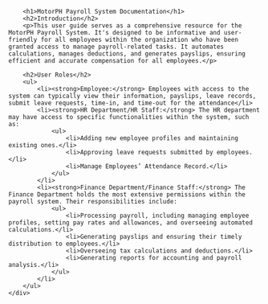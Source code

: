 
        <h1>MotorPH Payroll System Documentation</h1>
        <h2>Introduction</h2>
        <p>This user guide serves as a comprehensive resource for the MotorPH Payroll System. It's designed to be informative and user-friendly for all employees within the organization who have been granted access to manage payroll-related tasks. It automates calculations, manages deductions, and generates payslips, ensuring efficient and accurate compensation for all employees.</p>

        <h2>User Roles</h2>
        <ul>
            <li><strong>Employee:</strong> Employees with access to the system can typically view their information, payslips, leave records, submit leave requests, time-in, and time-out for the attendance</li>
            <li><strong>HR Department/HR Staff:</strong> The HR department may have access to specific functionalities within the system, such as:
                <ul>
                    <li>Adding new employee profiles and maintaining existing ones.</li>
                    <li>Approving leave requests submitted by employees.</li>
                    <li>Manage Employees’ Attendance Record.</li>
                </ul>
            </li>
            <li><strong>Finance Department/Finance Staff:</strong> The Finance Department holds the most extensive permissions within the payroll system. Their responsibilities include:
                <ul>
                    <li>Processing payroll, including managing employee profiles, setting pay rates and allowances, and overseeing automated calculations.</li>
                    <li>Generating payslips and ensuring their timely distribution to employees.</li>
                    <li>Overseeing tax calculations and deductions.</li>
                    <li>Generating reports for accounting and payroll analysis.</li>
                </ul>
            </li>
        </ul>
    </div>
</body>
</html>
